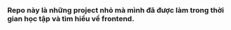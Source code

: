### Repo này là những project nhỏ mà mình đã được làm trong thời gian học tập và tìm hiểu về frontend.
